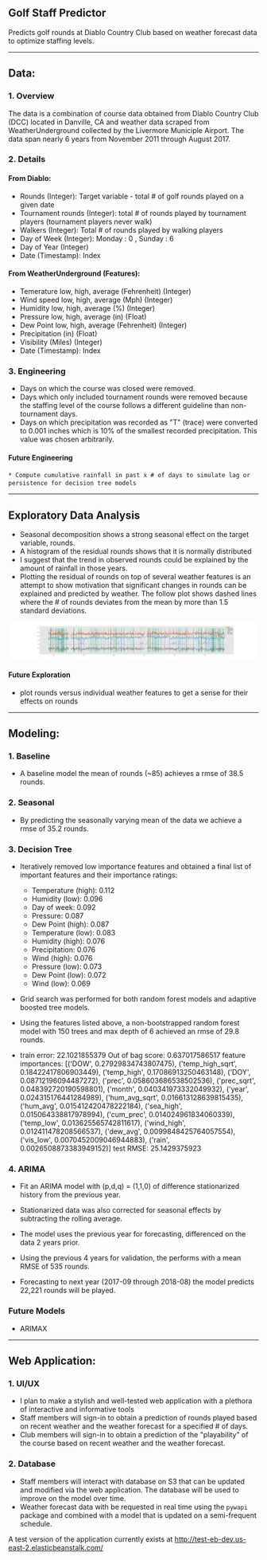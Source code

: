 ## Golf Staff Predictor
Predicts golf rounds at Diablo Country Club based on weather forecast data to optimize staffing levels.

---

## Data:

### 1. Overview
The data is a combination of course data obtained from Diablo Country Club (DCC) located in Danville, CA and weather data scraped from WeatherUnderground collected by the Livermore Municiple Airport.  The data span nearly 6 years from November 2011 through August 2017.

### 2. Details
#### From Diablo:
  * Rounds (Integer): Target variable - total # of golf rounds played on a given date
  * Tournament rounds (Integer): total # of rounds played by tournament players (tournament players never walk)
  * Walkers (Integer): Total # of rounds played by walking players
  * Day of Week (Integer): Monday : 0 , Sunday : 6
  * Day of Year (Integer)
  * Date (Timestamp): Index


#### From WeatherUnderground (Features):
  * Temerature low, high, average (Fehrenheit) (Integer)
  * Wind speed low, high, average (Mph) (Integer)
  * Humidity low, high, average (%) (Integer)
  * Pressure low, high, average (in) (Float)
  * Dew Point low, high, average (Fehrenheit) (Integer)
  * Precipitation (in) (Float)
  * Visibility (Miles) (Integer)
  * Date (Timestamp): Index

### 3. Engineering
  * Days on which the course was closed were removed.
  * Days which only included tournament rounds were removed because the staffing level of the course follows a different guideline than non-tournament days.
  * Days on which precipitation was recorded as "T" (trace) were converted to 0.001 inches which is 10% of the smallest recorded precipitation.  This value was chosen arbitrarily.
  #### Future Engineering
    * Compute cumulative rainfall in past x # of days to simulate lag or persistence for decision tree models

---

## Exploratory Data Analysis
  * Seasonal decomposition shows a strong seasonal effect on the target variable, rounds.
  * A histogram of the residual rounds shows that it is normally distributed
  * I suggest that the trend in observed rounds could be explained by the amount of rainfall in those years.
  * Plotting the residual of rounds on top of several weather features is an attempt to show motivation that significant changes in rounds can be explained and predicted by weather.  The follow plot shows dashed lines where the # of rounds deviates from the mean by more than 1.5 standard deviations.

![High deviance rounds](plots/rounds_nznt_resid_and_all_resid.png "High Deviance Rounds")

  #### Future Exploration
  * plot rounds versus individual weather features to get a sense for their effects on rounds

---

## Modeling:

### 1. Baseline
  * A baseline model the mean of rounds (~85) achieves a rmse of 38.5 rounds.

### 2. Seasonal
  * By predicting the seasonally varying mean of the data we achieve a rmse of 35.2 rounds.

### 3. Decision Tree
  * Iteratively removed low importance features and obtained a final list of important features and their importance ratings:
    - Temperature (high): 0.112
    - Humidity (low): 0.096
    - Day of week: 0.092
    - Pressure: 0.087
    - Dew Point (high): 0.087
    - Temperature (low): 0.083
    - Humidity (high): 0.076
    - Precipitation: 0.076
    - Wind (high): 0.076
    - Pressure (low): 0.073
    - Dew Point (low): 0.072
    - Wind (low): 0.069


  * Grid search was performed for both random forest models and adaptive boosted tree models.

  * Using the features listed above, a non-bootstrapped random forest model with 150 trees and max depth of 6 achieved an rmse of 29.8 rounds.

  * train error:  22.1021855379 Out of bag score:  0.637017586517 feature importances:  [('DOW', 0.27929834743807475), ('temp_high_sqrt', 0.18422417806903449), ('temp_high', 0.17086913250463148), ('DOY', 0.08712196094487272), ('prec', 0.058603686538502536), ('prec_sqrt', 0.048392720190598801), ('month', 0.040341973332049932), ('year', 0.024315176441284989), ('hum_avg_sqrt', 0.016613128639815435), ('hum_avg', 0.015412420478222184), ('sea_high', 0.015064338817978994), ('cum_prec', 0.014024961834060339), ('temp_low', 0.013625565742811617), ('wind_high', 0.012411478208566537), ('dew_avg', 0.0099848425764057554), ('vis_low', 0.0070452009046944883), ('rain', 0.0026508873383949152)]
test RMSE:  25.1429375923

### 4. ARIMA
  * Fit an ARIMA model with (p,d,q) = (1,1,0) of difference stationarized history from the previous year.

  * Stationarized data was also corrected for seasonal effects by subtracting the rolling average.

  * The model uses the previous year for forecasting, differenced on the data 2 years prior.

  * Using the previous 4 years for validation, the performs with a mean RMSE of 535 rounds.

  * Forecasting to next year (2017-09 through 2018-08) the model predicts 22,221 rounds will be played.

### Future Models
  * ARIMAX

---

## Web Application:

### 1. UI/UX
  * I plan to make a stylish and well-tested web application with a plethora of interactive and informative tools
  * Staff members will sign-in to obtain a prediction of rounds played based on recent weather and the weather forecast for a specified # of days.
  * Club members will sign-in to obtain a prediction of the "playability" of the course based on recent weather and the weather forecast.

### 2. Database
  * Staff members will interact with database on S3 that can be updated and modified via the web application.  The database will be used to improve on the model over time.
  * Weather forecast data with be requested in real time using the `pywapi` package and combined with a model that is updated on a semi-frequent schedule.

A test version of the application currently exists at http://test-eb-dev.us-east-2.elasticbeanstalk.com/